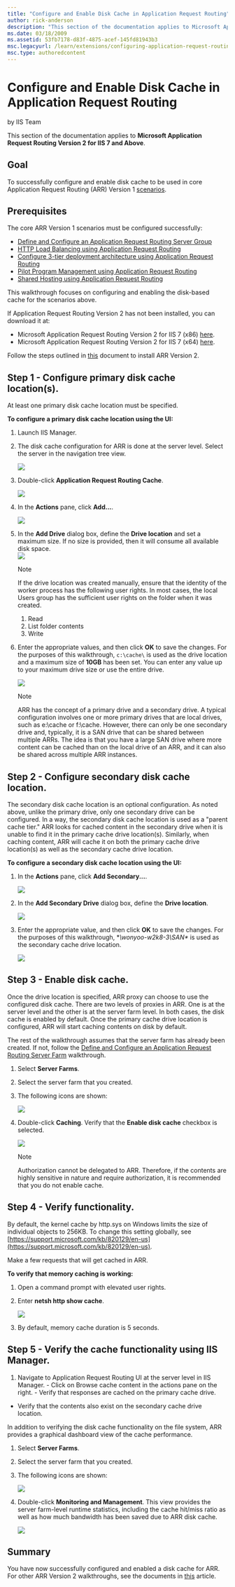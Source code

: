```yaml
---
title: "Configure and Enable Disk Cache in Application Request Routing"
author: rick-anderson
description: "This section of the documentation applies to Microsoft Application Request Routing Version 2 for IIS 7 and Above. Goal To successfully configure and enable..."
ms.date: 03/18/2009
ms.assetid: 53fb7178-d83f-4875-acef-145fd81943b3
msc.legacyurl: /learn/extensions/configuring-application-request-routing-arr/configure-and-enable-disk-cache-in-application-request-routing
msc.type: authoredcontent
---
```

Configure and Enable Disk Cache in Application Request Routing
====================
by IIS Team

This section of the documentation applies to **Microsoft Application Request Routing Version 2 for IIS 7 and Above**.

## Goal

To successfully configure and enable disk cache to be used in core Application Request Routing (ARR) Version 1 [scenarios](../planning-for-arr/using-the-application-request-routing-module.md).

## Prerequisites

The core ARR Version 1 scenarios must be configured successfully:

- [Define and Configure an Application Request Routing Server Group](define-and-configure-an-application-request-routing-server-farm.md)
- [HTTP Load Balancing using Application Request Routing](http-load-balancing-using-application-request-routing.md)
- [Configure 3-tier deployment architecture using Application Request Routing](configure-3-tier-deployment-architecture-using-application-request-routing.md)
- [Pilot Program Management using Application Request Routing](pilot-program-management-using-application-request-routing.md)
- [Shared Hosting using Application Request Routing](shared-hosting-using-application-request-routing-arr.md)

This walkthrough focuses on configuring and enabling the disk-based cache for the scenarios above.

If Application Request Routing Version 2 has not been installed, you can download it at:

- Microsoft Application Request Routing Version 2 for IIS 7 (x86) [here](https://download.microsoft.com/download/4/D/F/4DFDA851-515F-474E-BA7A-5802B3C95101/ARRv2_setup_x86.EXE).
- Microsoft Application Request Routing Version 2 for IIS 7 (x64) [here](https://download.microsoft.com/download/3/4/1/3415F3F9-5698-44FE-A072-D4AF09728390/ARRv2_setup_x64.EXE).

Follow the steps outlined in [this](../installing-application-request-routing-arr/install-application-request-routing-version-2.md) document to install ARR Version 2.

## Step 1 - Configure primary disk cache location(s).

At least one primary disk cache location must be specified.

**To configure a primary disk cache location using the UI:** 

1. Launch IIS Manager.
2. The disk cache configuration for ARR is done at the server level. Select the server in the navigation tree view.

    ![](configure-and-enable-disk-cache-in-application-request-routing/_static/image1.jpg)
3. Double-click **Application Request Routing Cache**.

    [![](configure-and-enable-disk-cache-in-application-request-routing/_static/image3.jpg)](configure-and-enable-disk-cache-in-application-request-routing/_static/image2.jpg)
4. In the **Actions** pane, click **Add...**.

    [![](configure-and-enable-disk-cache-in-application-request-routing/_static/image5.jpg)](configure-and-enable-disk-cache-in-application-request-routing/_static/image4.jpg)
5. In the **Add Drive** dialog box, define the **Drive location** and set a maximum size. If no size is provided, then it will consume all available disk space.  
    [![](configure-and-enable-disk-cache-in-application-request-routing/_static/image7.jpg)](configure-and-enable-disk-cache-in-application-request-routing/_static/image6.jpg)

    > [!NOTE]
    > If the drive location was created manually, ensure that the identity of the worker process has the following user rights. In most cases, the local Users group has the sufficient user rights on the folder when it was created.

    1. Read
    2. List folder contents
    3. Write
6. Enter the appropriate values, and then click **OK** to save the changes. For the purposes of this walkthrough, `c:\cache\` is used as the drive location and a maximum size of **10GB** has been set. You can enter any value up to your maximum drive size or use the entire drive. 

    [![](configure-and-enable-disk-cache-in-application-request-routing/_static/image10.jpg)](configure-and-enable-disk-cache-in-application-request-routing/_static/image9.jpg)

    > [!NOTE]
    > ARR has the concept of a primary drive and a secondary drive. A typical configuration involves one or more primary drives that are local drives, such as e:\cache or f:\cache. However, there can only be one secondary drive and, typically, it is a SAN drive that can be shared between multiple ARRs. The idea is that you have a large SAN drive where more content can be cached than on the local drive of an ARR, and it can also be shared across multiple ARR instances.

## Step 2 - Configure secondary disk cache location.

The secondary disk cache location is an optional configuration. As noted above, unlike the primary drive, only one secondary drive can be configured. In a way, the secondary disk cache location is used as a "parent cache tier." ARR looks for cached content in the secondary drive when it is unable to find it in the primary cache drive location(s). Similarly, when caching content, ARR will cache it on both the primary cache drive location(s) as well as the secondary cache drive location.

**To configure a secondary disk cache location using the UI:** 

1. In the **Actions** pane, click **Add Secondary...**.

    [![](configure-and-enable-disk-cache-in-application-request-routing/_static/image12.jpg)](configure-and-enable-disk-cache-in-application-request-routing/_static/image11.jpg)
2. In the **Add Secondary Drive** dialog box, define the **Drive location**.

    [![](configure-and-enable-disk-cache-in-application-request-routing/_static/image14.jpg)](configure-and-enable-disk-cache-in-application-request-routing/_static/image13.jpg)
3. Enter the appropriate value, and then click **OK** to save the changes. For the purposes of this walkthrough, **\\wonyoo-w2k8-3\SAN\** is used as the secondary cache drive location.

    [![](configure-and-enable-disk-cache-in-application-request-routing/_static/image16.jpg)](configure-and-enable-disk-cache-in-application-request-routing/_static/image15.jpg)

## Step 3 - Enable disk cache.

Once the drive location is specified, ARR proxy can choose to use the configured disk cache. There are two levels of proxies in ARR. One is at the server level and the other is at the server farm level. In both cases, the disk cache is enabled by default. Once the primary cache drive location is configured, ARR will start caching contents on disk by default.

The rest of the walkthrough assumes that the server farm has already been created. If not, follow the [Define and Configure an Application Request Routing Server Farm](define-and-configure-an-application-request-routing-server-farm.md) walkthrough.

1. Select **Server Farms**.
2. Select the server farm that you created.
3. The following icons are shown:

    [![](configure-and-enable-disk-cache-in-application-request-routing/_static/image18.jpg)](configure-and-enable-disk-cache-in-application-request-routing/_static/image17.jpg)
4. Double-click **Caching**. Verify that the **Enable disk cache** checkbox is selected.

    **[![](configure-and-enable-disk-cache-in-application-request-routing/_static/image20.jpg)](configure-and-enable-disk-cache-in-application-request-routing/_static/image19.jpg)**

    > [!NOTE]
    > Authorization cannot be delegated to ARR. Therefore, if the contents are highly sensitive in nature and require authorization, it is recommended that you do not enable cache.

## Step 4 - Verify functionality.

By default, the kernel cache by http.sys on Windows limits the size of individual objects to 256KB. To change this setting globally, see [https://support.microsoft.com/kb/820129/en-us](https://support.microsoft.com/kb/820129/en-us).

Make a few requests that will get cached in ARR.

**To verify that memory caching is working:** 

1. Open a command prompt with elevated user rights.
2. Enter **netsh http show cache**.

    [![](configure-and-enable-disk-cache-in-application-request-routing/_static/image22.jpg)](configure-and-enable-disk-cache-in-application-request-routing/_static/image21.jpg)
3. By default, memory cache duration is 5 seconds.

## Step 5 - Verify the cache functionality using IIS Manager.

1. Navigate to Application Request Routing UI at the server level in IIS Manager. - Click on Browse cache content in the actions pane on the right. - Verify that responses are cached on the primary cache drive.
- Verify that the contents also exist on the secondary cache drive location.

In addition to verifying the disk cache functionality on the file system, ARR provides a graphical dashboard view of the cache performance.

1. Select **Server Farms**.
2. Select the server farm that you created.
3. The following icons are shown:

    [![](configure-and-enable-disk-cache-in-application-request-routing/_static/image24.jpg)](configure-and-enable-disk-cache-in-application-request-routing/_static/image23.jpg)
4. Double-click **Monitoring and Management**. This view provides the server farm-level runtime statistics, including the cache hit/miss ratio as well as how much bandwidth has been saved due to ARR disk cache.

    ![](configure-and-enable-disk-cache-in-application-request-routing/_static/image25.jpg)

## Summary

You have now successfully configured and enabled a disk cache for ARR. For other ARR Version 2 walkthroughs, see the documents in [this](../planning-for-arr/application-request-routing-version-2-overview.md) article.